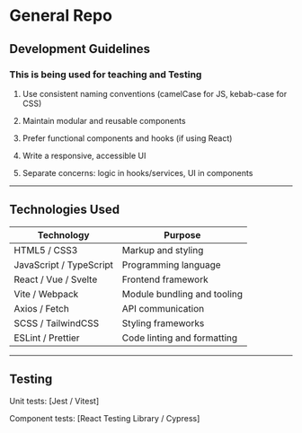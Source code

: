 # General Repo

## Development Guidelines

### This is being used for teaching and Testing

1. Use consistent naming conventions (camelCase for JS, kebab-case for CSS)

2. Maintain modular and reusable components

3. Prefer functional components and hooks (if using React)

4. Write a responsive, accessible UI

5. Separate concerns: logic in hooks/services, UI in components

---

## Technologies Used

|Technology|	Purpose|
|-------|-------|
|HTML5 / CSS3	|Markup and styling|
|JavaScript / TypeScript|	Programming language|
|React / Vue / Svelte|	Frontend framework|
|Vite / Webpack|	Module bundling and tooling|
|Axios / Fetch	|API communication|
|SCSS / TailwindCSS|	Styling frameworks|
|ESLint / Prettier	|Code linting and formatting|

---
## Testing

Unit tests: [Jest / Vitest]

Component tests: [React Testing Library / Cypress]
